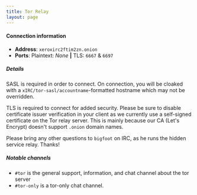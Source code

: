 ```yaml
---
title: Tor Relay
layout: page
---
```


#### Connection information
 - **Address**: `xeroxirc2ftim2zn.onion`
 - **Ports**: Plaintext: *None* **\|** TLS: `6667` & `6697`


##### Details
SASL is required in order to connect. On connection, you will be cloaked with a `xIRC/tor-sasl/accountname`-formatted hostname which may not be overridden.

TLS is required to connect for added security. Please be sure to disable certificate issuer verification in your client as we currently use a self-signed certificate on the Tor relay server. This is mainly because our CA (Let's Encrypt) doesn't support `.onion` domain names.

Please bring any other questions to `bigfoot` on IRC, as he runs the hidden service relay. Thanks!


##### Notable channels
 - `#tor` is the general support, information, and chat channel about the tor server
 - `#tor-only` is a tor-only chat channel.
